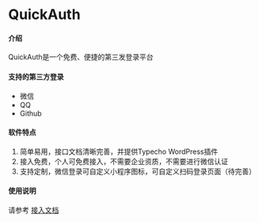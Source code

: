# QuickAuth

#### 介绍
QuickAuth是一个免费、便捷的第三发登录平台

#### 支持的第三方登录

 - 微信
 - QQ
 - Github

#### 软件特点

1.  简单易用，接口文档清晰完善，并提供Typecho WordPress插件
2.  接入免费，个人可免费接入，不需要企业资质，不需要进行微信认证
3.  支持定制，微信登录可自定义小程序图标，可自定义扫码登录页面（待完善）

#### 使用说明

请参考 [接入文档](https://qauth.cn/doc/index.html) 